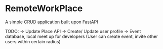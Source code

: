 # RemoteWorkPlace
A simple CRUD application built upon FastAPI

TODO:
-> Update Place API 
-> Create/ Update user profile
-> Event database, local meet up for developers (User can create event, invite other users within certain radius)
